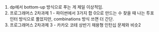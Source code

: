 1. dp에서 bottom-up 방식으로 푸는 게 제일 이상적임.
2. 프로그래머스 2차과제 1 - 파이썬에서 3가지 합 0으로 만드는 수 찾을 때 나는 투포인터 방식으로 풀었지만, combinations 방식 쓰면 더 간단.
3. 프로그래머스 2차과제 3 - 카카오 코테 상반기 채용형 인턴십 문제와 비슷2
<!--stackedit_data:
eyJoaXN0b3J5IjpbLTEzODM4NzEzMTQsMTMzNzQ4ODE4MF19
-->